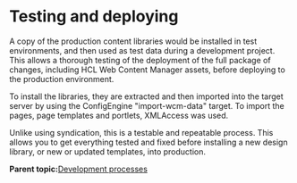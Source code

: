# Testing and deploying 

A copy of the production content libraries would be installed in test environments, and then used as test data during a development project. This allows a thorough testing of the deployment of the full package of changes, including HCL Web Content Manager assets, before deploying to the production environment.

To install the libraries, they are extracted and then imported into the target server by using the ConfigEngine "import-wcm-data" target. To import the pages, page templates and portlets, XMLAccess was used.

Unlike using syndication, this is a testable and repeatable process. This allows you to get everything tested and fixed before installing a new design library, or new or updated templates, into production.

**Parent topic:**[Development processes ](../ctc/ctc_deploy_dev.md)

